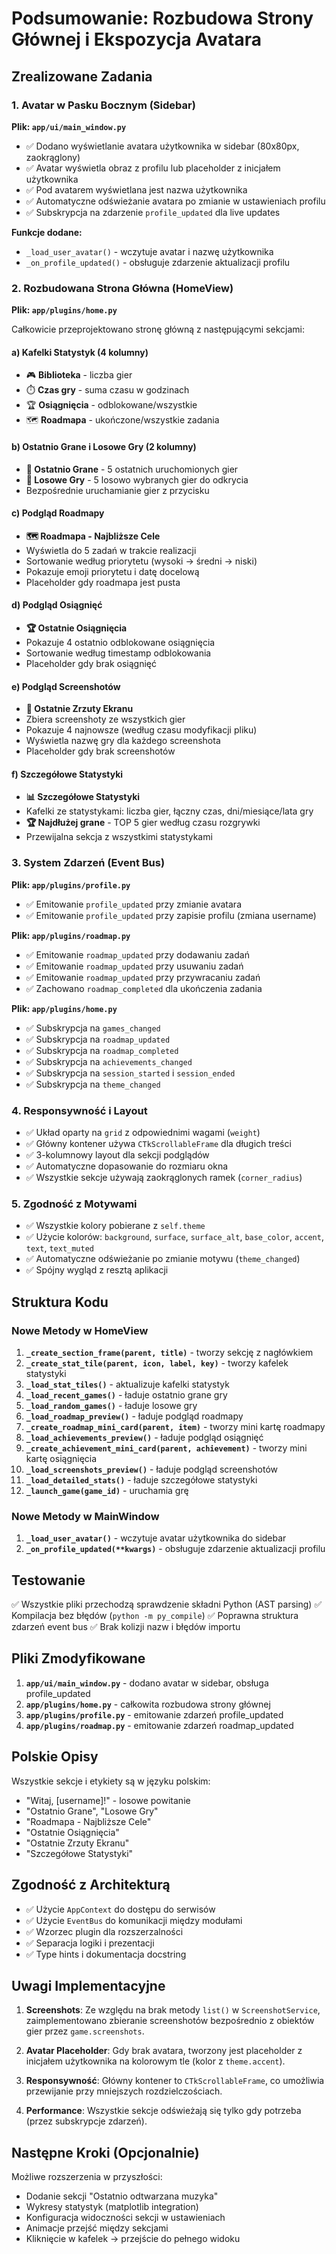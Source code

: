 # Podsumowanie: Rozbudowa Strony Głównej i Ekspozycja Avatara

## Zrealizowane Zadania

### 1. Avatar w Pasku Bocznym (Sidebar)
**Plik: `app/ui/main_window.py`**

- ✅ Dodano wyświetlanie avatara użytkownika w sidebar (80x80px, zaokrąglony)
- ✅ Avatar wyświetla obraz z profilu lub placeholder z inicjałem użytkownika
- ✅ Pod avatarem wyświetlana jest nazwa użytkownika
- ✅ Automatyczne odświeżanie avatara po zmianie w ustawieniach profilu
- ✅ Subskrypcja na zdarzenie `profile_updated` dla live updates

**Funkcje dodane:**
- `_load_user_avatar()` - wczytuje avatar i nazwę użytkownika
- `_on_profile_updated()` - obsługuje zdarzenie aktualizacji profilu

### 2. Rozbudowana Strona Główna (HomeView)
**Plik: `app/plugins/home.py`**

Całkowicie przeprojektowano stronę główną z następującymi sekcjami:

#### a) Kafelki Statystyk (4 kolumny)
- 🎮 **Biblioteka** - liczba gier
- ⏱️ **Czas gry** - suma czasu w godzinach
- 🏆 **Osiągnięcia** - odblokowane/wszystkie
- 🗺️ **Roadmapa** - ukończone/wszystkie zadania

#### b) Ostatnio Grane i Losowe Gry (2 kolumny)
- **📅 Ostatnio Grane** - 5 ostatnich uruchomionych gier
- **🎲 Losowe Gry** - 5 losowo wybranych gier do odkrycia
- Bezpośrednie uruchamianie gier z przycisku

#### c) Podgląd Roadmapy
- **🗺️ Roadmapa - Najbliższe Cele**
- Wyświetla do 5 zadań w trakcie realizacji
- Sortowanie według priorytetu (wysoki → średni → niski)
- Pokazuje emoji priorytetu i datę docelową
- Placeholder gdy roadmapa jest pusta

#### d) Podgląd Osiągnięć
- **🏆 Ostatnie Osiągnięcia**
- Pokazuje 4 ostatnio odblokowane osiągnięcia
- Sortowanie według timestamp odblokowania
- Placeholder gdy brak osiągnięć

#### e) Podgląd Screenshotów
- **📸 Ostatnie Zrzuty Ekranu**
- Zbiera screenshoty ze wszystkich gier
- Pokazuje 4 najnowsze (według czasu modyfikacji pliku)
- Wyświetla nazwę gry dla każdego screenshota
- Placeholder gdy brak screenshotów

#### f) Szczegółowe Statystyki
- **📊 Szczegółowe Statystyki**
- Kafelki ze statystykami: liczba gier, łączny czas, dni/miesiące/lata gry
- **🏆 Najdłużej grane** - TOP 5 gier według czasu rozgrywki
- Przewijalna sekcja z wszystkimi statystykami

### 3. System Zdarzeń (Event Bus)

**Plik: `app/plugins/profile.py`**
- ✅ Emitowanie `profile_updated` przy zmianie avatara
- ✅ Emitowanie `profile_updated` przy zapisie profilu (zmiana username)

**Plik: `app/plugins/roadmap.py`**
- ✅ Emitowanie `roadmap_updated` przy dodawaniu zadań
- ✅ Emitowanie `roadmap_updated` przy usuwaniu zadań
- ✅ Emitowanie `roadmap_updated` przy przywracaniu zadań
- ✅ Zachowano `roadmap_completed` dla ukończenia zadania

**Plik: `app/plugins/home.py`**
- ✅ Subskrypcja na `games_changed`
- ✅ Subskrypcja na `roadmap_updated`
- ✅ Subskrypcja na `roadmap_completed`
- ✅ Subskrypcja na `achievements_changed`
- ✅ Subskrypcja na `session_started` i `session_ended`
- ✅ Subskrypcja na `theme_changed`

### 4. Responsywność i Layout

- ✅ Układ oparty na `grid` z odpowiednimi wagami (`weight`)
- ✅ Główny kontener używa `CTkScrollableFrame` dla długich treści
- ✅ 3-kolumnowy layout dla sekcji podglądów
- ✅ Automatyczne dopasowanie do rozmiaru okna
- ✅ Wszystkie sekcje używają zaokrąglonych ramek (`corner_radius`)

### 5. Zgodność z Motywami

- ✅ Wszystkie kolory pobierane z `self.theme`
- ✅ Użycie kolorów: `background`, `surface`, `surface_alt`, `base_color`, `accent`, `text`, `text_muted`
- ✅ Automatyczne odświeżanie po zmianie motywu (`theme_changed`)
- ✅ Spójny wygląd z resztą aplikacji

## Struktura Kodu

### Nowe Metody w HomeView

1. **`_create_section_frame(parent, title)`** - tworzy sekcję z nagłówkiem
2. **`_create_stat_tile(parent, icon, label, key)`** - tworzy kafelek statystyki
3. **`_load_stat_tiles()`** - aktualizuje kafelki statystyk
4. **`_load_recent_games()`** - ładuje ostatnio grane gry
5. **`_load_random_games()`** - ładuje losowe gry
6. **`_load_roadmap_preview()`** - ładuje podgląd roadmapy
7. **`_create_roadmap_mini_card(parent, item)`** - tworzy mini kartę roadmapy
8. **`_load_achievements_preview()`** - ładuje podgląd osiągnięć
9. **`_create_achievement_mini_card(parent, achievement)`** - tworzy mini kartę osiągnięcia
10. **`_load_screenshots_preview()`** - ładuje podgląd screenshotów
11. **`_load_detailed_stats()`** - ładuje szczegółowe statystyki
12. **`_launch_game(game_id)`** - uruchamia grę

### Nowe Metody w MainWindow

1. **`_load_user_avatar()`** - wczytuje avatar użytkownika do sidebar
2. **`_on_profile_updated(**kwargs)`** - obsługuje zdarzenie aktualizacji profilu

## Testowanie

✅ Wszystkie pliki przechodzą sprawdzenie składni Python (AST parsing)
✅ Kompilacja bez błędów (`python -m py_compile`)
✅ Poprawna struktura zdarzeń event bus
✅ Brak kolizji nazw i błędów importu

## Pliki Zmodyfikowane

1. **`app/ui/main_window.py`** - dodano avatar w sidebar, obsługa profile_updated
2. **`app/plugins/home.py`** - całkowita rozbudowa strony głównej
3. **`app/plugins/profile.py`** - emitowanie zdarzeń profile_updated
4. **`app/plugins/roadmap.py`** - emitowanie zdarzeń roadmap_updated

## Polskie Opisy

Wszystkie sekcje i etykiety są w języku polskim:
- "Witaj, [username]!" - losowe powitanie
- "Ostatnio Grane", "Losowe Gry"
- "Roadmapa - Najbliższe Cele"
- "Ostatnie Osiągnięcia"
- "Ostatnie Zrzuty Ekranu"
- "Szczegółowe Statystyki"

## Zgodność z Architekturą

- ✅ Użycie `AppContext` do dostępu do serwisów
- ✅ Użycie `EventBus` do komunikacji między modułami
- ✅ Wzorzec plugin dla rozszerzalności
- ✅ Separacja logiki i prezentacji
- ✅ Type hints i dokumentacja docstring

## Uwagi Implementacyjne

1. **Screenshots**: Ze względu na brak metody `list()` w `ScreenshotService`, zaimplementowano zbieranie screenshotów bezpośrednio z obiektów gier przez `game.screenshots`.

2. **Avatar Placeholder**: Gdy brak avatara, tworzony jest placeholder z inicjałem użytkownika na kolorowym tle (kolor z `theme.accent`).

3. **Responsywność**: Główny kontener to `CTkScrollableFrame`, co umożliwia przewijanie przy mniejszych rozdzielczościach.

4. **Performance**: Wszystkie sekcje odświeżają się tylko gdy potrzeba (przez subskrypcje zdarzeń).

## Następne Kroki (Opcjonalnie)

Możliwe rozszerzenia w przyszłości:
- Dodanie sekcji "Ostatnio odtwarzana muzyka"
- Wykresy statystyk (matplotlib integration)
- Konfiguracja widoczności sekcji w ustawieniach
- Animacje przejść między sekcjami
- Kliknięcie w kafelek → przejście do pełnego widoku
